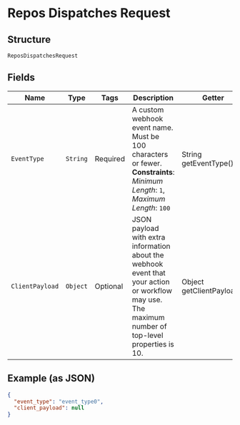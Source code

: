 
# Repos Dispatches Request

## Structure

`ReposDispatchesRequest`

## Fields

| Name | Type | Tags | Description | Getter | Setter |
|  --- | --- | --- | --- | --- | --- |
| `EventType` | `String` | Required | A custom webhook event name. Must be 100 characters or fewer.<br>**Constraints**: *Minimum Length*: `1`, *Maximum Length*: `100` | String getEventType() | setEventType(String eventType) |
| `ClientPayload` | `Object` | Optional | JSON payload with extra information about the webhook event that your action or workflow may use. The maximum number of top-level properties is 10. | Object getClientPayload() | setClientPayload(Object clientPayload) |

## Example (as JSON)

```json
{
  "event_type": "event_type0",
  "client_payload": null
}
```

